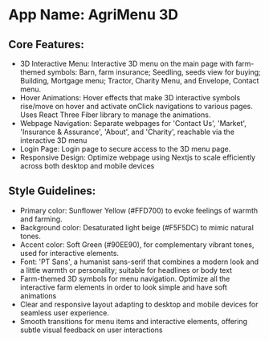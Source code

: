 # **App Name**: AgriMenu 3D

## Core Features:

- 3D Interactive Menu: Interactive 3D menu on the main page with farm-themed symbols: Barn, farm insurance; Seedling, seeds view for buying; Building, Mortgage menu; Tractor, Charity Menu, and Envelope, Contact menu. 
- Hover Animations: Hover effects that make 3D interactive symbols rise/move on hover and activate onClick navigations to various pages. Uses React Three Fiber library to manage the animations. 
- Webpage Navigation: Separate webpages for 'Contact Us', 'Market', 'Insurance & Assurance', 'About', and 'Charity', reachable via the interactive 3D menu
- Login Page: Login page to secure access to the 3D menu page.
- Responsive Design: Optimize webpage using Nextjs to scale efficiently across both desktop and mobile devices

## Style Guidelines:

- Primary color: Sunflower Yellow (#FFD700) to evoke feelings of warmth and farming.
- Background color: Desaturated light beige (#F5F5DC) to mimic natural tones. 
- Accent color: Soft Green (#90EE90), for complementary vibrant tones, used for interactive elements.
- Font: 'PT Sans', a humanist sans-serif that combines a modern look and a little warmth or personality; suitable for headlines or body text
- Farm-themed 3D symbols for menu navigation. Optimize all the interactive farm elements in order to look simple and have soft animations
- Clear and responsive layout adapting to desktop and mobile devices for seamless user experience.
- Smooth transitions for menu items and interactive elements, offering subtle visual feedback on user interactions